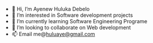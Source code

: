 - 👋 Hi, I’m Ayenew Huluka Debelo
- 👀 I’m interested in Software development projects
- 🌱 I’m currently learning Software Engineering Programe
- 💞️ I’m looking to collaborate on Web development
- 📫 Email me@huluaye@gmail.com

<!---
huluaye/huluaye is a ✨ special ✨ repository because its `README.md` (this file) appears on your GitHub profile.
You can click the Preview link to take a look at your changes.[Ayenew_Huluka_cv.pdf](https://github.com/huluaye/huluaye/files/9303237/Ayenew_Huluka_cv.pdf)

--->
